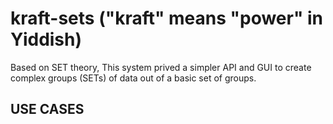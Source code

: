 # kraft-sets ("kraft" means "power" in Yiddish)
Based on SET theory, This system prived a simpler API and GUI to create complex groups (SETs) of data out of a basic set of groups.

## USE CASES

